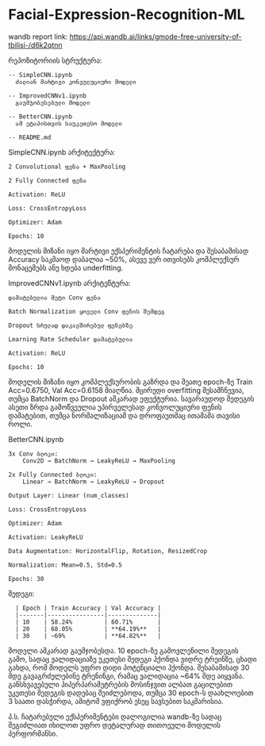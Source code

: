 # Facial-Expression-Recognition-ML

wandb report link: https://api.wandb.ai/links/gmode-free-university-of-tbilisi-/d6k2qtnn

რეპოზიტორიის სტრუქტურა: 
    
    -- SimpleCNN.ipynb
      ძალიან მარტივი კონვულუციური მოდელი
    
    -- ImprovedCNNv1.ipynb
      გაუმჯობესებული მოდელი
    
    -- BetterCNN.ipynb
      ამ ეტაპისთვის საუკეთესო მოდელი

    -- README.md


SimpleCNN.ipynb არქიტექტურა:

    2 Convolutional ფენა + MaxPooling
    
    2 Fully Connected ფენა
    
    Activation: ReLU
    
    Loss: CrossEntropyLoss
    
    Optimizer: Adam

    Epochs: 10

  მოდელის მიზანი იყო მარტივი ექსპერიმენტის ჩატარება და შესაბამისად Accuracy საკმაოდ დაბალია ~50%, ასევე ვერ ითვისებს კომპლექსურ მონაცემებს ანუ ხდება underfitting.


ImprovedCNNv1.ipynb არქიტეწტურა:

    დამატებულია მეტი Conv ფენა
  
    Batch Normalization ყოველი Conv ფენის შემდეგ
  
    Dropout სრულად დაკავშირებულ ფენებზე
  
    Learning Rate Scheduler დამატებულია
  
    Activation: ReLU

    Epochs: 10

  მოდელის მიზანი იყო კომპლექსურობის გაზრდა და მეათე epoch-ზე Train Acc=0.6750, Val Acc=0.6158 მიაღწია. მცირედი overfitting შესამჩნევია, თუმცა BatchNorm და Dropout აშკარად ეფექტურია. სავარაუდოდ შედეგის ასეთი ზრდა გამოწვეულია უპირველესად კონვოლუციური ფენის დამატებით, თუმცა ნორმალიზაციამ და დროფაუთმაც ითამაშა თავისი როლი.


BetterCNN.ipynb

    3x Conv ბლოკი:
        Conv2D → BatchNorm → LeakyReLU → MaxPooling
        
    2x Fully Connected ბლოკი:
        Linear → BatchNorm → LeakyReLU → Dropout
        
    Output Layer: Linear (num_classes)
    
    Loss: CrossEntropyLoss
    
    Optimizer: Adam
    
    Activation: LeakyReLU
    
    Data Augmentation: HorizontalFlip, Rotation, ResizedCrop
    
    Normalization: Mean=0.5, Std=0.5
    
    Epochs: 30

  შედეგი:
  
      | Epoch | Train Accuracy | Val Accuracy |
      |-------|----------------|--------------|
      | 10    | 58.24%         | 60.71%       |
      | 20    | 68.05%         | **64.19%**   |
      | 30    | ~69%           | **64.82%**   |

  მოდელი აშკარად გაუმჯობესდა. 10 epoch-ზე გამოვლენილი შედეგის გამო, სადაც ვალიდაციაზე უკეთესი შედეგი ჰქონდა ვიდრე ტრეინზე, ცხადი გახდა, რომ მოდელს უფრო დიდი პოტენციალი ჰქონდა. შესაბამისად 30 მდე გავაგრძელებინე ტრენინგი, რამაც ვალიდაცია ~64% მდე აიყვანა. განსხვავებული ჰიპერპარამეტრების მოსინჯვით ალბათ გაცილებით უკეთესი შედეგის დადებაც შეიძლებოდა, თუმცა 30 epoch-ს დაახლოებით 3 საათი დასჭირდა, ამიტომ ვფიქრობ ესეც სავსებით საკმარისია.

  პ.ს. ჩატარებული ექსპერიმენტები დალოგილია wandb-ზე სადაც შეგიძლიათ იხილოთ უფრო დეტალურად თითოეული მოდელის პერფორმანსი.



  
